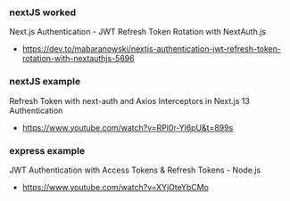 ### nextJS worked

Next.js Authentication - JWT Refresh Token Rotation with NextAuth.js
- https://dev.to/mabaranowski/nextjs-authentication-jwt-refresh-token-rotation-with-nextauthjs-5696

### nextJS example

Refresh Token with next-auth and Axios Interceptors in Next.js 13 Authentication
- https://www.youtube.com/watch?v=RPl0r-Yl6pU&t=899s

### express example

JWT Authentication with Access Tokens & Refresh Tokens - Node.js
- https://www.youtube.com/watch?v=XYjOteYbCMo



